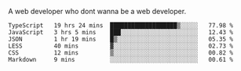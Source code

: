 A web developer who dont wanna be a web developer.

<!--START_SECTION:waka-->

```text
TypeScript   19 hrs 24 mins  ███████████████████▒░░░░░   77.98 %
JavaScript   3 hrs 5 mins    ███░░░░░░░░░░░░░░░░░░░░░░   12.43 %
JSON         1 hr 19 mins    █▒░░░░░░░░░░░░░░░░░░░░░░░   05.35 %
LESS         40 mins         ▓░░░░░░░░░░░░░░░░░░░░░░░░   02.73 %
CSS          12 mins         ▒░░░░░░░░░░░░░░░░░░░░░░░░   00.82 %
Markdown     9 mins          ░░░░░░░░░░░░░░░░░░░░░░░░░   00.61 %
```

<!--END_SECTION:waka-->
